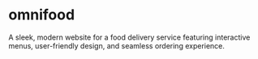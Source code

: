 # omnifood
A sleek, modern website for a food delivery service featuring interactive menus, user-friendly design, and seamless ordering experience.
